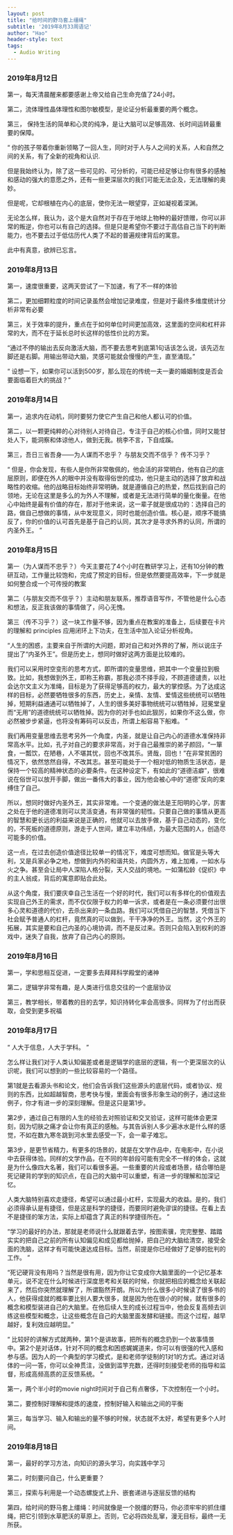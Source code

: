 ```yaml
---
layout: post
title: "给时间的野马套上缰绳"
subtitle: '2019年8月33周语记'
author: "Hao"
header-style: text
tags:
  - Audio Writing
---
```




### 2019年8月12日

第一，每天清晨醒来都要感谢上帝又给自己生命充值了24小时。

第二，流体理性晶体理性和图尔敏模型，是论证分析最重要的两个概念。

第三， 保持生活的简单和心灵的纯净，是让大脑可以足够高效、长时间运转最重要的保障。



“ 你的孩子带着你重新领略了一回人生，同时对于人与人之间的关系，人和自然之间的关系，有了全新的视角和认识.

但是我始终认为，除了这一些可见的、可分析的，可能已经足够让你有很多的感触和感动的强大的意愿之外，还有一些更深层次的我们可能无法企及，无法理解的奥妙。

但是呢，它却根植在内心的底层，使你无法一眼望穿，正如凝视着深渊。

无论怎么样，我认为，这个是大自然对于存在于地球上物种的最好馈赠，你可以非常的叛逆，你也可以有自己的选择。但是只是希望你不要过于高估自己当下的判断能力，也不要去过于低估历代人类了不起的普遍规律背后的寓意。

此中有真意，欲辨已忘言。 



### 2019年8月13日

第一，速度很重要，这两天尝试了一下加速，有了不一样的体验

第二，更加细颗粒度的时间记录虽然会增加记录难度，但是对于最终多维度统计分析非常有必要

第三，关于效率的提升，重点在于如何单位时间更加高效，这里面的空间和杠杆非常的大，而不在于延长总时长这样的低性价比的方案。


“通过不停的输出去反向激活大脑，而不要去思考到底第1句话该怎么说，该先迈左脚还是右脚。用输出带动大脑，灵感可能就会慢慢的产生，直至涌现。”

“ 设想一下，如果你可以活到500岁，那么现在的传统一夫一妻的婚姻制度是否会要面临着巨大的挑战？”



### 2019年8月14日

第一，追求内在动机，同时要努力使它产生自己和他人都认可的价值。

第二，以一颗更纯粹的心对待别人对待自己，专注于自己的核心价值，同时又能甘处人下，能洞察和体谅他人，做到无我。桃李不言，下自成蹊。

第三，吾日三省吾身——为人谋而不忠乎？ 与朋友交而不信乎？ 传不习乎？



“ 但是，你会发现，有些人是你所非常敬佩的，他会活的非常明白，他有自己的底层原则，即便在外人的眼中并没有取得俗世的成功，他只是主动的选择了放弃和战略性的收缩。他的战略目标始终非常明确，就是遵循自己的热爱，然后找到自己的领地，无论在这里是多么的为外人不理解，或者是无法进行简单的量化衡量。在他心中始终是最有价值的存在，那对于他来说，这一辈子就是很成功的：选择自己的路，做自己想做的事情，从中发现意义，同时也能创造价值。核心是，顺序不能搞反了，你的价值的认可首先是基于自己的认同，其次才是寻求外界的认同，所谓的内圣外王。 ”



### 2019年8月15日
 第一（为人谋而不忠乎？）今天主要花了4个小时在教研学习上，还有10分钟的教研互动，工作量比较饱和，完成了预定的目标，但是依然要提高效率，下一步就是如何整合成一个可传授的教案

第二（与朋友交而不信乎？）主动和朋友联系，推荐语音写作，不管他是什么心态和想法，反正我该做的事情做了，问心无愧。

第三（传不习乎？）这一块工作量不够，因为重点在教案的准备上，后续要在卡片的理解和 principles 应用闭环上下功夫，在生活中加入论证分析视角。



“人生的困惑，主要来自于所谓的大问题，即对自己和对外界的了解，所以说庄子提出了“内圣外王”。但是历史上，想同时做好这两方面是比较难的。

我们可以采用时空变形的思考方式，即所谓的变量思维，把其中一个变量拉到极致。比如，我想做到外王，即称王称霸，那我必须不择手段，不顾道德谴责，以社会达尔文主义为准绳，目标是为了获得足够高的权力，最大的掌控感。为了达成这样的目标，必然要牺牲很多的东西，历史上，亲情、友情、爱情这些统统可以牺牲掉，短期利益通通可以牺牲掉了，人生的很多美好事物统统可以牺牲掉，冠冕堂皇而“无用”的道德统统可以牺牲掉。因为你的对手也如此狠厉，如果你不这么做，你必然被步步紧逼，也将没有筹码可以反击，所谓上船容易下船难。 ”

我们再用变量思维去思考另外一个角度，内圣，就是让自己内心的道德水准保持非常高水平。比如，孔子对自己的要求非常高，对于自己最推崇的弟子颜回，“一箪食，一瓢饮，在陋巷，人不堪其忧，回也不改其乐。贤哉，回也！”在非常贫困的情况下，依然悠然自得，不改其志。甚至可能处于一个相对低的物质生活状态，是保持一个较高的精神状态的必要条件。在这种设定下，有如此的“道德洁癖”，很难说在俗世可以放开手脚，做出一番伟大的事业，因为他会被心中的“道德”反向的束缚住了自己。

所以，想同时做好内圣外王，其实非常难。一个变通的做法是王阳明的心学，厉害之处在于他的道德准则可以灵活变通，有非常强的韧性。只要自己做的事情从更高的智慧和更长远的利益来说是正确的，他就可以去放手做，基于自己动态的，变化的，不死板的道德原则，游走于人世间，建立丰功伟绩，为最大范围的人，创造尽可能多的价值。

这一点，在过去创造价值途径比较单一的情况下，难度可想而知。做官是头等大利，又是兵家必争之地，想做到内外的和谐共处，内圆外方，难上加难，一如水与火之争。甚至会让局中人深陷人格分裂，天人交战的境地。一如蒲松龄《促织》中的主人翁成，背后的寓意即贴合此处。

从这个角度，我们要庆幸自己生活在一个好的时代，我们可以有多样化的价值观去实现自己外王的需求，而不仅仅限于权力的单一诉求，或者是在一条必须要付出很多心灵和道德的代价，去杀出来的一条血路。我们可以凭借自己的智慧，凭借当下社会赋予普通人的杠杆，竟然真的可以做到，干干净净的外王。当然，这个外王的拓展，其实是要和自己内圣的心境协调，而不是反过来。否则只会陷入到权利的游戏中，迷失了自我，放弃了自己内心的原则。



### 2019年8月16日

第一，学和思相互促进，一定要多去拜拜科学殿堂的诸神

第二，逻辑学非常有趣，是人类进行信息交往的一个底层协议

第三，教学相长，带着教的目的去学，知识持转化率会高很多。同样为了付出而获取，会受到更多祝福



### 2019年8月17日

“ 人大于信息，人大于学科。 ”

怎么样让我们对于人类认知偏差或者是逻辑学的底层的逻辑，有一个更深层次的认识呢，我们可以想到的一些比较容易的一个路径。

第1就是去看源头书和论文，他们会告诉我们这些源头的底层代码，或者协议、规则的东西，比如超越智商，思考快与慢，里面会有很多形象生动的例子，通过这些例子，你才有进一步的深刻理解。但是这只是第1步。

第2步，通过自己有限的人生的经验去对照验证和交叉验证，这样可能体会更深刻，因为切肤之痛才会让你有真正的感触。与其告诉别人多少遍冰水是什么样的感觉，不如在数九寒冬跳到河水里去感受一下，会一辈子难忘。

第3步，是更节省精力，有更多的场景的，就是在文学作品中，在电影中，在小说中去获得体验。同样的文学作品，在不同的年龄段可能有完全不一样的体会，这就是为什么像四大名著，我们可以看很多遍。一些重要的片段或者场景，结合哪怕是死记硬背的学到的知识点，在自己的大脑中可以重塑，有进一步的理解和加深记忆。

人类大脑特别喜欢走捷径，希望可以通过最小杠杆，实现最大的收益。是的，我们必须得承认是有捷径，但是这是科学的捷径，而要同时避免谬误的捷径。在看上去不是捷径的笨方法，实际上却蕴含了真正的科学捷径所在。 ”

“学习的最好的办法，那就是老师说什么就跟着去学，按图索骥，完完整整、踏踏实实的把自己之前的所有认知偏见和成见都给抛掉，把自己的大脑给清空，接受全面的洗脑，这样才有可能快速达成目标。当然，前提是你已经做好了足够的批判的工作。  ”

“死记硬背没有用吗？当然是很有用，因为你让它变成你大脑里面的一个记忆基本单元，说不定在什么时候进行深度思考和关联的时候，你就把相应的概念给关联起来了，然后你突然就理解了，所谓豁然开朗。所以为什么很多小时候读了很多书的人，他获得成就的概率要比别人要大很多，就是因为他在很小的时候，就有很多的概念和模型装进自己的大脑里。在他后续人生的成长过程当中，他会反复高频去训练这些模型和概念，让这些概念在自己的大脑里面发酵和链接。而这个过程，越早越好，复利效应越明显。”

“ 比较好的讲解方式就两种，第1个是讲故事，把所有的概念扔到一个故事情景中。第2个是对话体，针对不同的概念和困惑娓娓道来，你可以有很强的代入感和参与感。因为人的一个典型的学习模式，是和老师学徒制的1对1的方式。通过对话体的一问一答，你可以全神贯注，没做到滥竽充数，还得时刻接受老师的指导和监督，形成高频高质的正反馈系统。 ”



第一，两个半小时的movie night时间对于自己有点奢侈，下次控制在一个小时。

第二，要控制好理解和提炼的速度，控制好输入和输出之间的平衡

第三，每当学习、输入和输出的量不够的时候，状态就不太好，希望有更多个人时间。



### 2019年8月18日
第一，最好的学习方法，向知识的源头学习，向实践中学习

第二，时刻要问自己，什么更重要？

第三，探索与利用是一个动态螺旋式上升、嵌套递进与逐层反馈的结构

第四，给时间的野马套上缰绳：时间就像是一个脱缰的野马，你必须牢牢的抓住缰绳，把它引领到水草肥沃的草原上。否则，它必将四处乱窜，漫无目标，最终一无所获。